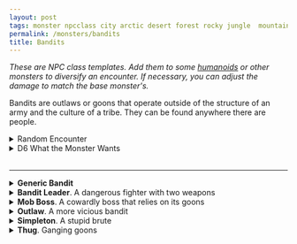 ```yaml
---
layout: post
tags: monster npcclass city arctic desert forest rocky jungle  mountain plains swamp sea
permalink: /monsters/bandits
title: Bandits
---
```


<span class="alchemy"> *These are NPC class templates. Add them to some [humanoids](https://saltygoo.github.io/list/monsters-humanoid) or other monsters to diversify an encounter. If necessary, you can adjust the damage to match the base monster's.* </span>

Bandits are outlaws or goons that operate outside of the structure of an army and the culture of a tribe. They can be found anywhere there are people.
<br> 

<details markdown="1">
<summary>Random Encounter</summary>

1. **Monster:** 3D4 bandits
1. **Lair:** Shady alley, boat or camp. Trapped. <br>	&nbsp; OR <br>	**Omen:** Overhearing a bad insult about the PC.
1. **Spoor:** Recently looted travelling merchant or scholar.
1. **Tracks:** Littering of bottles and other trash.
1. **Trace:** Guard patrol.
1. **Trace:** Robbed merchant.
</details>

<details markdown="1">
<summary>D6 What the Monster Wants</summary>

1. Cause some trouble!
1. Sell stolen goods.
1. Kill you.
1. Traffic so illicit goods.
1. Rob traveler.
1. Party.  
</details>

<br>

---


<details markdown="1">
<summary><b>Generic Bandit</b></summary>
**HD:** 1  &nbsp; &nbsp;  **Armor:** leather <br>
**Size:** medium <br>
**Stats:** mediocre<br>
**Movement:** average<br>
**Morale:** coward <br>

**Attacks (1/round)**

<ins>Shank</ins>. The bandit makes a melee attack (1D6).

<ins>Bow</ins>. The bandit makes a ranged attack (1D6).

</details>

<details markdown="1">
<summary><b>Bandit Leader</b>. A dangerous fighter with two weapons</summary>
Has maximum HP, a chainmail armor (2), and is good at dodging attacks. Once per turn, it can parry a melee attack, reducing incoming damage by 1D6.

<ins>Two-Weapon Attack.</ins> The bandit makes a melee attack (1D6) and another one with a dagger (1D4).
</details>

<details markdown="1">
<summary><b>Mob Boss</b>. A cowardly boss that relies on its goons</summary>
Has maximum HP, and can make two of its attacks per turn. Once per turn, it can redirect damage to an adjacent ally.
</details>

<details markdown="1">
<summary><b>Outlaw</b>. A more vicious bandit</summary>
Has a chainmail armor (2).

<ins>Poisoned Arrow.</ins> The bandit makes a ranged attack (1D6). On a hit, the target must save or be [poisoned](/2020/11/10/extra-rules/#conditions) until it rests.
</details>

<details markdown="1">
<summary><b>Simpleton</b>. A stupid brute</summary>
Has max HP, no ranged attacks and advantage on grapple rolls and attack rolls against targets grappled by it.
</details>

<details markdown="1">
<summary><b>Thug</b>. Ganging goons</summary>
Has a leather armor (1) and can make two melee attacks per round (1D4) against targets flanked by allies.
</details>
